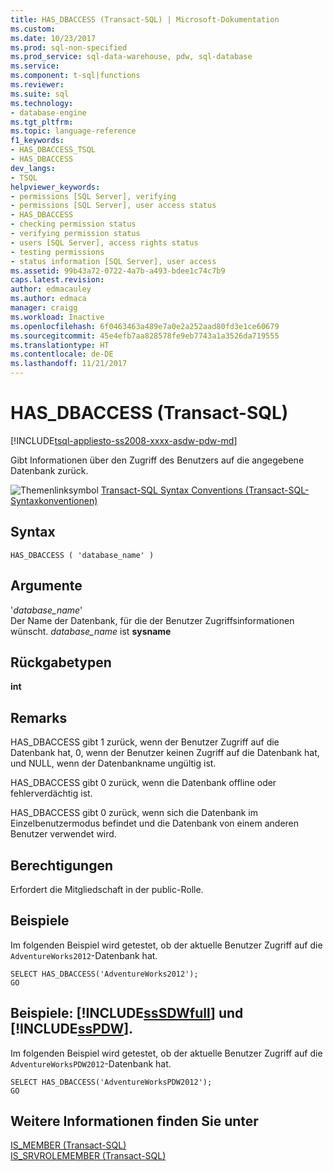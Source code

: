 ```yaml
---
title: HAS_DBACCESS (Transact-SQL) | Microsoft-Dokumentation
ms.custom: 
ms.date: 10/23/2017
ms.prod: sql-non-specified
ms.prod_service: sql-data-warehouse, pdw, sql-database
ms.service: 
ms.component: t-sql|functions
ms.reviewer: 
ms.suite: sql
ms.technology:
- database-engine
ms.tgt_pltfrm: 
ms.topic: language-reference
f1_keywords:
- HAS_DBACCESS_TSQL
- HAS_DBACCESS
dev_langs:
- TSQL
helpviewer_keywords:
- permissions [SQL Server], verifying
- permissions [SQL Server], user access status
- HAS_DBACCESS
- checking permission status
- verifying permission status
- users [SQL Server], access rights status
- testing permissions
- status information [SQL Server], user access
ms.assetid: 99b43a72-0722-4a7b-a493-bdee1c74c7b9
caps.latest.revision: 
author: edmacauley
ms.author: edmaca
manager: craigg
ms.workload: Inactive
ms.openlocfilehash: 6f0463463a489e7a0e2a252aad80fd3e1ce60679
ms.sourcegitcommit: 45e4efb7aa828578fe9eb7743a1a3526da719555
ms.translationtype: HT
ms.contentlocale: de-DE
ms.lasthandoff: 11/21/2017
---
```

# <a name="hasdbaccess-transact-sql"></a>HAS_DBACCESS (Transact-SQL)
[!INCLUDE[tsql-appliesto-ss2008-xxxx-asdw-pdw-md](../../includes/tsql-appliesto-ss2008-xxxx-asdw-pdw-md.md)]

  Gibt Informationen über den Zugriff des Benutzers auf die angegebene Datenbank zurück.  
  
 ![Themenlinksymbol](../../database-engine/configure-windows/media/topic-link.gif "Topic link icon") [Transact-SQL Syntax Conventions (Transact-SQL-Syntaxkonventionen)](../../t-sql/language-elements/transact-sql-syntax-conventions-transact-sql.md)  
  
## <a name="syntax"></a>Syntax  
  
```  
HAS_DBACCESS ( 'database_name' )  
```  
  
## <a name="arguments"></a>Argumente  
 '*database_name*'  
 Der Name der Datenbank, für die der Benutzer Zugriffsinformationen wünscht. *database_name* ist **sysname**  
  
## <a name="return-types"></a>Rückgabetypen  
 **int**  
  
## <a name="remarks"></a>Remarks  
 HAS_DBACCESS gibt 1 zurück, wenn der Benutzer Zugriff auf die Datenbank hat, 0, wenn der Benutzer keinen Zugriff auf die Datenbank hat, und NULL, wenn der Datenbankname ungültig ist.  
  
 HAS_DBACCESS gibt 0 zurück, wenn die Datenbank offline oder fehlerverdächtig ist.  
  
 HAS_DBACCESS gibt 0 zurück, wenn sich die Datenbank im Einzelbenutzermodus befindet und die Datenbank von einem anderen Benutzer verwendet wird.  
  
## <a name="permissions"></a>Berechtigungen  
 Erfordert die Mitgliedschaft in der public-Rolle.  
  
## <a name="examples"></a>Beispiele  
 Im folgenden Beispiel wird getestet, ob der aktuelle Benutzer Zugriff auf die `AdventureWorks2012`-Datenbank hat.  
  
```  
SELECT HAS_DBACCESS('AdventureWorks2012');  
GO  
```  
  
## <a name="examples-includesssdwfullincludessssdwfull-mdmd-and-includesspdwincludessspdw-mdmd"></a>Beispiele: [!INCLUDE[ssSDWfull](../../includes/sssdwfull-md.md)] und [!INCLUDE[ssPDW](../../includes/sspdw-md.md)].  
 Im folgenden Beispiel wird getestet, ob der aktuelle Benutzer Zugriff auf die `AdventureWorksPDW2012`-Datenbank hat.  
  
```  
SELECT HAS_DBACCESS('AdventureWorksPDW2012');  
GO  
```  
  
## <a name="see-also"></a>Weitere Informationen finden Sie unter  
 [IS_MEMBER &#40;Transact-SQL&#41;](../../t-sql/functions/is-member-transact-sql.md)   
 [IS_SRVROLEMEMBER &#40;Transact-SQL&#41;](../../t-sql/functions/is-srvrolemember-transact-sql.md)  
  
  

